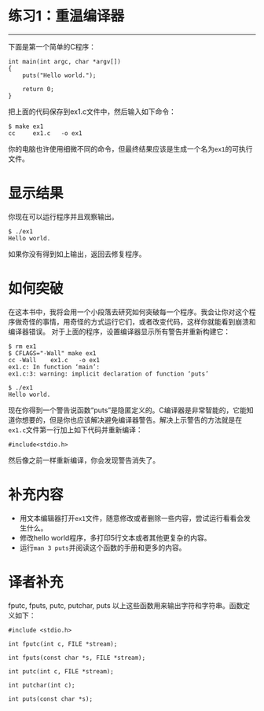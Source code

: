 # 练习1：重温编译器 #

----------
下面是第一个简单的C程序：
```
int main(int argc, char *argv[])
{
    puts("Hello world.");

    return 0;
}
```
把上面的代码保存到ex1.c文件中，然后输入如下命令：
```
$ make ex1
cc     ex1.c   -o ex1
```
你的电脑也许使用细微不同的命令，但最终结果应该是生成一个名为`ex1`的可执行文件。

# 显示结果 #
你现在可以运行程序并且观察输出。
```
$ ./ex1 
Hello world.
```
如果你没有得到如上输出，返回去修复程序。

# 如何突破 #
在这本书中，我将会用一个小段落去研究如何突破每一个程序。我会让你对这个程序做奇怪的事情，用奇怪的方式运行它们，或者改变代码，这样你就能看到崩溃和编译器错误。
对于上面的程序，设置编译器显示所有警告并重新构建它：
```
$ rm ex1
$ CFLAGS="-Wall" make ex1
cc -Wall    ex1.c   -o ex1
ex1.c: In function ‘main’:
ex1.c:3: warning: implicit declaration of function ‘puts’

$ ./ex1 
Hello world.
```
现在你得到一个警告说函数“puts”是隐匿定义的。C编译器是非常智能的，它能知道你想要的，但是你也应该解决避免编译器警告。解决上示警告的方法就是在`ex1.c`文件第一行加上如下代码并重新编译：
```
#include<stdio.h>
```
然后像之前一样重新编译，你会发现警告消失了。

# 补充内容 #

- 用文本编辑器打开`ex1`文件，随意修改或者删除一些内容，尝试运行看看会发生什么。
- 修改hello world程序，多打印5行文本或者其他更复杂的内容。
- 运行`man 3 puts`并阅读这个函数的手册和更多的内容。

# 译者补充 #
fputc, fputs, putc, putchar, puts
以上这些函数用来输出字符和字符串。函数定义如下：
```
#include <stdio.h>

int fputc(int c, FILE *stream);

int fputs(const char *s, FILE *stream);

int putc(int c, FILE *stream);

int putchar(int c);

int puts(const char *s);
```